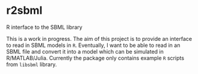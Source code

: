 # r2sbml
R interface to the SBML library

This is a work in progress. The aim of this project is to provide an interface to read in SBML models in `R`. Eventually, I want to be able to read in an SBML file and convert it into a model which can be simulated in R/MATLAB/Julia. 
Currently the package only contains example `R` scripts from `libsbml` library.
